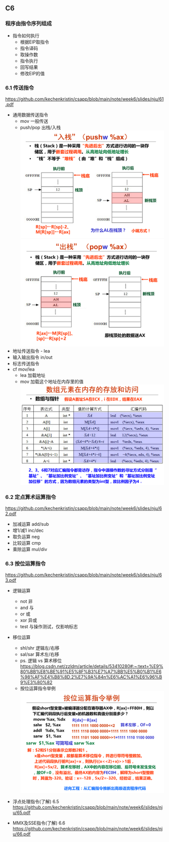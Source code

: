 ## C6

### 程序由指令序列组成
- 指令如何执行
	- 根据EIP取指令
	- 指令译码
	- 取操作数
	- 指令执行
	- 回写结果
	- 修改EIP的值	

### 6.1 传送指令
https://github.com/kechenkristin/csapp/blob/main/note/week6/slides/nju/61.pdf
- 通用数据传送指令
	- mov 一般传送
	- push/pop 出栈/入栈
![avatar](https://github.com/kechenkristin/imagesGitHub/blob/main/notes/csapp/push.png)
![avatar](https://github.com/kechenkristin/imagesGitHub/blob/main/notes/csapp/pop.png)
- 地址传送指令
		- lea
- 输入输出指令 in/out
- 标志传送指令
- cf mov/lea
	- lea 加载地址
	- mov 加载这个地址在内存里的值
![avatar](https://github.com/kechenkristin/imagesGitHub/blob/main/notes/csapp/arrayaddress.png)


### 6.2 定点算术运算指令
https://github.com/kechenkristin/csapp/blob/main/note/week6/slides/nju/62.pdf
- 加减运算 add/sub
- 增1/减1 inc/dec
- 取负运算 neg
- 比较运算 cmp
- 乘除运算 mul/div

### 6.3 按位运算指令
https://github.com/kechenkristin/csapp/blob/main/note/week6/slides/nju/63.pdf
- 逻辑运算
	- not 非
	- and 与
	- or 或
	- xor 异或
	- test  与操作测试，仅影响标志
- 移位运算
	- shl/shr 逻辑左/右移
	- sal/sar 算术左/右移
	- ps. 逻辑 vs 算术移位  
https://blog.csdn.net/zzldm/article/details/53410280#:~:text=%E9%80%BB%E8%BE%91%E5%8F%B3%E7%A7%BB%E5%B0%B1%E6%98%AF%E4%B8%8D,2%E7%9A%84n%E6%AC%A1%E6%96%B9%E3%80%82  
	- 按位运算指令举例
![avatar](https://github.com/kechenkristin/imagesGitHub/blob/main/notes/csapp/example.png)

- 浮点处理指令(了解) 6.5
https://github.com/kechenkristin/csapp/blob/main/note/week6/slides/nju/65.pdf
- MMX及SSE指令(了解) 6.6
https://github.com/kechenkristin/csapp/blob/main/note/week6/slides/nju/66.pdf
